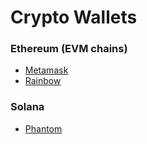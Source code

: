 # Crypto Wallets

### Ethereum (EVM chains)
- [Metamask](<https://metamask.io>)
- [Rainbow](<https://rainbow.me>)

### Solana
- [Phantom](<https://phantom.app>)
